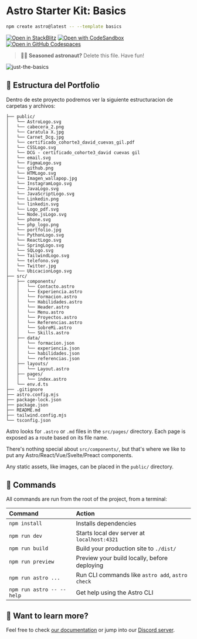 # Astro Starter Kit: Basics

```sh
npm create astro@latest -- --template basics
```

[![Open in StackBlitz](https://developer.stackblitz.com/img/open_in_stackblitz.svg)](https://stackblitz.com/github/withastro/astro/tree/latest/examples/basics)
[![Open with CodeSandbox](https://assets.codesandbox.io/github/button-edit-lime.svg)](https://codesandbox.io/p/sandbox/github/withastro/astro/tree/latest/examples/basics)
[![Open in GitHub Codespaces](https://github.com/codespaces/badge.svg)](https://codespaces.new/withastro/astro?devcontainer_path=.devcontainer/basics/devcontainer.json)

> 🧑‍🚀 **Seasoned astronaut?** Delete this file. Have fun!

![just-the-basics](https://github.com/withastro/astro/assets/2244813/a0a5533c-a856-4198-8470-2d67b1d7c554)

## 🚀 Estructura del Portfolio

Dentro de este proyecto podremos ver la siguiente estructuracion de carpetas y archivos:

```text
├── public/
│   └── AstroLogo.svg
│   └── cabecera_2.png
│   └── Caratula X.jpg
│   └── Carnet_Dcg.jpg
│   └── certificado_cohorte3_david_cuevas_gil.pdf
│   └── CSSLogo.svg
│   └── DCG - certificado_cohorte3_david cuevas gil
│   └── email.svg
│   └── FigmaLogo.svg
│   └── github.png
│   └── HTMLogo.svg
│   └── Imagen_wallapop.jpg
│   └── InstagramLogo.svg
│   └── JavaLogo.svg
│   └── JavaScriptLogo.svg
│   └── Linkedin.png
│   └── linkedin.svg
│   └── Logo_pdf.svg
│   └── Node.jsLogo.svg
│   └── phone.svg
│   └── php_logo.png
│   └── portfolio.jpg
│   └── PythonLogo.svg
│   └── ReactLogo.svg
│   └── SpringLogo.svg
│   └── SQLogo.svg
│   └── TailwindLogo.svg
│   └── telefono.svg
│   └── Twitter.jpg
│   └── UbicacionLogo.svg
├── src/
│   ├── components/
│   │   └── Contacto.astro
│   │   └── Experiencia.astro
│   │   └── Formacion.astro
│   │   └── Habilidades.astro
│   │   └── Header.astro
│   │   └── Menu.astro
│   │   └── Proyectos.astro
│   │   └── Referencias.astro
│   │   └── SobreMi.astro
│   │   └── Skills.astro
│   ├── data/
│   │   └── formacion.json
│   │   └── experiencia.json
│   │   └── habilidades.json
│   │   └── referencias.json
│   ├── layouts/
│   │   └── Layout.astro
│   ├── pages/
│   │   └── index.astro
│   └── env.d.ts
├── .gitignore
├── astro.config.mjs
├── package-lock.json
├── package.json
├── README.md
├── tailwind.config.mjs
└── tsconfig.json
```

Astro looks for `.astro` or `.md` files in the `src/pages/` directory. Each page is exposed as a route based on its file name.

There's nothing special about `src/components/`, but that's where we like to put any Astro/React/Vue/Svelte/Preact components.

Any static assets, like images, can be placed in the `public/` directory.

## 🧞 Commands

All commands are run from the root of the project, from a terminal:

| Command                   | Action                                           |
| :------------------------ | :----------------------------------------------- |
| `npm install`             | Installs dependencies                            |
| `npm run dev`             | Starts local dev server at `localhost:4321`      |
| `npm run build`           | Build your production site to `./dist/`          |
| `npm run preview`         | Preview your build locally, before deploying     |
| `npm run astro ...`       | Run CLI commands like `astro add`, `astro check` |
| `npm run astro -- --help` | Get help using the Astro CLI                     |

## 👀 Want to learn more?

Feel free to check [our documentation](https://docs.astro.build) or jump into our [Discord server](https://astro.build/chat).
